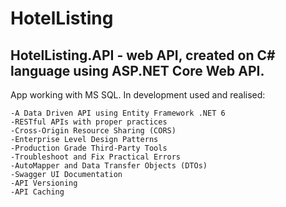 # HotelListing
## HotelListing.API - web API, created on C# language using ASP.NET Core Web API.
App working with MS SQL.
In development used and realised:
```
-A Data Driven API using Entity Framework .NET 6
-RESTful APIs with proper practices
-Cross-Origin Resource Sharing (CORS)
-Enterprise Level Design Patterns
-Production Grade Third-Party Tools
-Troubleshoot and Fix Practical Errors
-AutoMapper and Data Transfer Objects (DTOs)
-Swagger UI Documentation
-API Versioning
-API Caching
```
